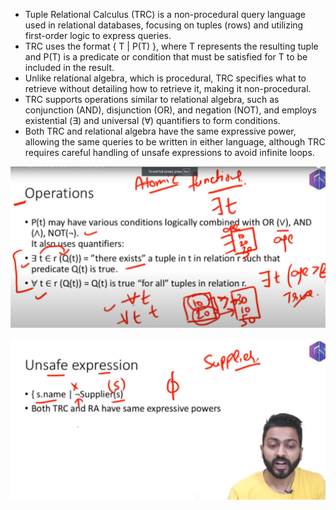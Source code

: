 - Tuple Relational Calculus (TRC) is a non-procedural query language used in relational databases, focusing on tuples (rows) and utilizing first-order logic to express queries.
- TRC uses the format { T | P(T) }, where T represents the resulting tuple and P(T) is a predicate or condition that must be satisfied for T to be included in the result.
- Unlike relational algebra, which is procedural, TRC specifies what to retrieve without detailing how to retrieve it, making it non-procedural.
- TRC supports operations similar to relational algebra, such as conjunction (AND), disjunction (OR), and negation (NOT), and employs existential (∃) and universal (∀) quantifiers to form conditions.
- Both TRC and relational algebra have the same expressive power, allowing the same queries to be written in either language, although TRC requires careful handling of unsafe expressions to avoid infinite loops.


![1718695205124](image/TRC/1718695205124.png)

![1718695254641](image/TRC/1718695254641.png)
